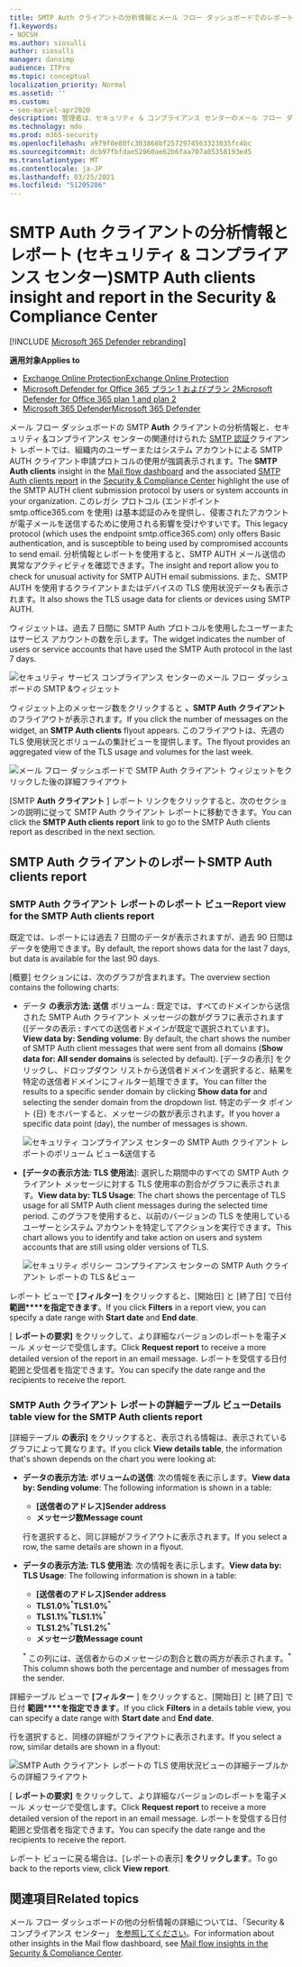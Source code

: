 ```yaml
---
title: SMTP Auth クライアントの分析情報とメール フロー ダッシュボードでのレポート
f1.keywords:
- NOCSH
ms.author: siosulli
author: siosulli
manager: dansimp
audience: ITPro
ms.topic: conceptual
localization_priority: Normal
ms.assetid: ''
ms.custom:
- seo-marvel-apr2020
description: 管理者は、セキュリティ & コンプライアンス センターのメール フロー ダッシュボードで SMTP Auth インサイトとレポートを使用して、認証された SMTP (SMTP AUTH) を使用して電子メール メッセージを送信する組織内の電子メール送信者を監視する方法について説明します。
ms.technology: mdo
ms.prod: m365-security
ms.openlocfilehash: a979f0e80fc303868bf2572974563323035fc4bc
ms.sourcegitcommit: dcb97fbfdae52960ae62b6faa707a05358193ed5
ms.translationtype: MT
ms.contentlocale: ja-JP
ms.lasthandoff: 03/25/2021
ms.locfileid: "51205286"
---
```

# <a name="smtp-auth-clients-insight-and-report-in-the-security--compliance-center"></a><span data-ttu-id="57242-103">SMTP Auth クライアントの分析情報とレポート (セキュリティ & コンプライアンス センター)</span><span class="sxs-lookup"><span data-stu-id="57242-103">SMTP Auth clients insight and report in the Security & Compliance Center</span></span>

[!INCLUDE [Microsoft 365 Defender rebranding](../includes/microsoft-defender-for-office.md)]

<span data-ttu-id="57242-104">**適用対象**</span><span class="sxs-lookup"><span data-stu-id="57242-104">**Applies to**</span></span>
- [<span data-ttu-id="57242-105">Exchange Online Protection</span><span class="sxs-lookup"><span data-stu-id="57242-105">Exchange Online Protection</span></span>](exchange-online-protection-overview.md)
- [<span data-ttu-id="57242-106">Microsoft Defender for Office 365 プラン 1 およびプラン 2</span><span class="sxs-lookup"><span data-stu-id="57242-106">Microsoft Defender for Office 365 plan 1 and plan 2</span></span>](defender-for-office-365.md)
- [<span data-ttu-id="57242-107">Microsoft 365 Defender</span><span class="sxs-lookup"><span data-stu-id="57242-107">Microsoft 365 Defender</span></span>](../defender/microsoft-365-defender.md)

<span data-ttu-id="57242-108">メール フロー ダッシュボードの SMTP [](mail-flow-insights-v2.md) **Auth** クライアントの分析情報と、セキュリティ [&](https://protection.office.com)コンプライアンス センターの関連付けられた [SMTP 認証](#smtp-auth-clients-report)クライアント レポートでは、組織内のユーザーまたはシステム アカウントによる SMTP AUTH クライアント申請プロトコルの使用が強調表示されます。</span><span class="sxs-lookup"><span data-stu-id="57242-108">The **SMTP Auth clients** insight in the [Mail flow dashboard](mail-flow-insights-v2.md) and the associated [SMTP Auth clients report](#smtp-auth-clients-report) in the [Security & Compliance Center](https://protection.office.com) highlight the use of the SMTP AUTH client submission protocol by users or system accounts in your organization.</span></span> <span data-ttu-id="57242-109">このレガシ プロトコル (エンドポイント smtp.office365.com を使用) は基本認証のみを提供し、侵害されたアカウントが電子メールを送信するために使用される影響を受けやすいです。</span><span class="sxs-lookup"><span data-stu-id="57242-109">This legacy protocol (which uses the endpoint smtp.office365.com) only offers Basic authentication, and is susceptible to being used by compromised accounts to send email.</span></span> <span data-ttu-id="57242-110">分析情報とレポートを使用すると、SMTP AUTH メール送信の異常なアクティビティを確認できます。</span><span class="sxs-lookup"><span data-stu-id="57242-110">The insight and report allow you to check for unusual activity for SMTP AUTH email submissions.</span></span> <span data-ttu-id="57242-111">また、SMTP AUTH を使用するクライアントまたはデバイスの TLS 使用状況データも表示されます。</span><span class="sxs-lookup"><span data-stu-id="57242-111">It also shows the TLS usage data for clients or devices using SMTP AUTH.</span></span>

<span data-ttu-id="57242-112">ウィジェットは、過去 7 日間に SMTP Auth プロトコルを使用したユーザーまたはサービス アカウントの数を示します。</span><span class="sxs-lookup"><span data-stu-id="57242-112">The widget indicates the number of users or service accounts that have used the SMTP Auth protocol in the last 7 days.</span></span>

![セキュリティ サービス コンプライアンス センターのメール フロー ダッシュボードの SMTP &ウィジェット](../../media/mfi-smtp-auth-clients-report-widget.png)

<span data-ttu-id="57242-114">ウィジェット上のメッセージ数をクリックすると **、SMTP Auth クライアント** のフライアウトが表示されます。</span><span class="sxs-lookup"><span data-stu-id="57242-114">If you click the number of messages on the widget, an **SMTP Auth clients** flyout appears.</span></span> <span data-ttu-id="57242-115">このフライアウトは、先週の TLS 使用状況とボリュームの集計ビューを提供します。</span><span class="sxs-lookup"><span data-stu-id="57242-115">The flyout provides an aggregated view of the TLS usage and volumes for the last week.</span></span>

![メール フロー ダッシュボードで SMTP Auth クライアント ウィジェットをクリックした後の詳細フライアウト](../../media/mfi-smtp-auth-clients-report-details.png)

<span data-ttu-id="57242-117">[SMTP **Auth クライアント** ] レポート リンクをクリックすると、次のセクションの説明に従って SMTP Auth クライアント レポートに移動できます。</span><span class="sxs-lookup"><span data-stu-id="57242-117">You can click the **SMTP Auth clients report** link to go to the SMTP Auth clients report as described in the next section.</span></span>

## <a name="smtp-auth-clients-report"></a><span data-ttu-id="57242-118">SMTP Auth クライアントのレポート</span><span class="sxs-lookup"><span data-stu-id="57242-118">SMTP Auth clients report</span></span>

### <a name="report-view-for-the-smtp-auth-clients-report"></a><span data-ttu-id="57242-119">SMTP Auth クライアント レポートのレポート ビュー</span><span class="sxs-lookup"><span data-stu-id="57242-119">Report view for the SMTP Auth clients report</span></span>

<span data-ttu-id="57242-120">既定では、レポートには過去 7 日間のデータが表示されますが、過去 90 日間はデータを使用できます。</span><span class="sxs-lookup"><span data-stu-id="57242-120">By default, the report shows data for the last 7 days, but data is available for the last 90 days.</span></span>

<span data-ttu-id="57242-121">[概要] セクションには、次のグラフが含まれます。</span><span class="sxs-lookup"><span data-stu-id="57242-121">The overview section contains the following charts:</span></span>

- <span data-ttu-id="57242-122">データ **の表示方法: 送信** ボリューム : 既定では、すべてのドメインから送信された SMTP Auth クライアント メッセージの数がグラフに表示されます ([データの表示 **:** すべての送信者ドメインが既定で選択されています)。</span><span class="sxs-lookup"><span data-stu-id="57242-122">**View data by: Sending volume**: By default, the chart shows the number of SMTP Auth client messages that were sent from all domains (**Show data for: All sender domains** is selected by default).</span></span> <span data-ttu-id="57242-123">[データの表示] をクリックし、ドロップダウン リストから送信者ドメインを選択すると、結果を特定の送信者ドメインにフィルター処理できます。</span><span class="sxs-lookup"><span data-stu-id="57242-123">You can filter the results to a specific sender domain by clicking **Show data for** and selecting the sender domain from the dropdown list.</span></span> <span data-ttu-id="57242-124">特定のデータ ポイント (日) をホバーすると、メッセージの数が表示されます。</span><span class="sxs-lookup"><span data-stu-id="57242-124">If you hover a specific data point (day), the number of messages is shown.</span></span>

  ![セキュリティ コンプライアンス センターの SMTP Auth クライアント レポートのボリューム ビュー&送信する](../../media/mfi-smtp-auth-clients-report-sending-volume-view.png)

- <span data-ttu-id="57242-126">**[データの表示方法: TLS 使用法**]: 選択した期間中のすべての SMTP Auth クライアント メッセージに対する TLS 使用率の割合がグラフに表示されます。</span><span class="sxs-lookup"><span data-stu-id="57242-126">**View data by: TLS Usage**: The chart shows the percentage of TLS usage for all SMTP Auth client messages during the selected time period.</span></span> <span data-ttu-id="57242-127">このグラフを使用すると、以前のバージョンの TLS を使用しているユーザーとシステム アカウントを特定してアクションを実行できます。</span><span class="sxs-lookup"><span data-stu-id="57242-127">This chart allows you to identify and take action on users and system accounts that are still using older versions of TLS.</span></span>

  ![セキュリティ ポリシー コンプライアンス センターの SMTP Auth クライアント レポートの TLS &ビュー](../../media/mfi-smtp-auth-clients-report-tls-usage-view.png)

<span data-ttu-id="57242-129">レポート ビューで **[フィルター]** をクリックすると、[開始日] と [終了日] で日付 **範囲\*\*\*\*を指定できます**。</span><span class="sxs-lookup"><span data-stu-id="57242-129">If you click **Filters** in a report view, you can specify a date range with **Start date** and **End date**.</span></span>

<span data-ttu-id="57242-130">[ **レポートの要求]** をクリックして、より詳細なバージョンのレポートを電子メール メッセージで受信します。</span><span class="sxs-lookup"><span data-stu-id="57242-130">Click **Request report** to receive a more detailed version of the report in an email message.</span></span> <span data-ttu-id="57242-131">レポートを受信する日付範囲と受信者を指定できます。</span><span class="sxs-lookup"><span data-stu-id="57242-131">You can specify the date range and the recipients to receive the report.</span></span>

### <a name="details-table-view-for-the-smtp-auth-clients-report"></a><span data-ttu-id="57242-132">SMTP Auth クライアント レポートの詳細テーブル ビュー</span><span class="sxs-lookup"><span data-stu-id="57242-132">Details table view for the SMTP Auth clients report</span></span>

<span data-ttu-id="57242-133">[詳細テーブル **の表示]** をクリックすると、表示される情報は、表示されているグラフによって異なります。</span><span class="sxs-lookup"><span data-stu-id="57242-133">If you click **View details table**, the information that's shown depends on the chart you were looking at:</span></span>

- <span data-ttu-id="57242-134">**データの表示方法: ボリュームの送信**: 次の情報を表に示します。</span><span class="sxs-lookup"><span data-stu-id="57242-134">**View data by: Sending volume**: The following information is shown in a table:</span></span>

  - <span data-ttu-id="57242-135">**[送信者のアドレス]**</span><span class="sxs-lookup"><span data-stu-id="57242-135">**Sender address**</span></span>
  - <span data-ttu-id="57242-136">**メッセージ数**</span><span class="sxs-lookup"><span data-stu-id="57242-136">**Message count**</span></span>

  <span data-ttu-id="57242-137">行を選択すると、同じ詳細がフライアウトに表示されます。</span><span class="sxs-lookup"><span data-stu-id="57242-137">If you select a row, the same details are shown in a flyout.</span></span>

- <span data-ttu-id="57242-138">**データの表示方法: TLS 使用法**: 次の情報を表に示します。</span><span class="sxs-lookup"><span data-stu-id="57242-138">**View data by: TLS Usage**: The following information is shown in a table:</span></span>

  - <span data-ttu-id="57242-139">**[送信者のアドレス]**</span><span class="sxs-lookup"><span data-stu-id="57242-139">**Sender address**</span></span>
  - <span data-ttu-id="57242-140">**TLS1.0%**<sup>\*</sup></span><span class="sxs-lookup"><span data-stu-id="57242-140">**TLS1.0%**<sup>\*</sup></span></span>
  - <span data-ttu-id="57242-141">**TLS1.1%**<sup>\*</sup></span><span class="sxs-lookup"><span data-stu-id="57242-141">**TLS1.1%**<sup>\*</sup></span></span>
  - <span data-ttu-id="57242-142">**TLS1.2%**<sup>\*</sup></span><span class="sxs-lookup"><span data-stu-id="57242-142">**TLS1.2%**<sup>\*</sup></span></span>
  - <span data-ttu-id="57242-143">**メッセージ数**</span><span class="sxs-lookup"><span data-stu-id="57242-143">**Message count**</span></span>

  <span data-ttu-id="57242-144"><sup>\*</sup> この列には、送信者からのメッセージの割合と数の両方が表示されます。</span><span class="sxs-lookup"><span data-stu-id="57242-144"><sup>\*</sup> This column shows both the percentage and number of messages from the sender.</span></span>

<span data-ttu-id="57242-145">詳細テーブル ビューで **[フィルター** ] をクリックすると、[開始日] と [終了日] で日付 **範囲\*\*\*\*を指定できます**。</span><span class="sxs-lookup"><span data-stu-id="57242-145">If you click **Filters** in a details table view, you can specify a date range with **Start date** and **End date**.</span></span>

<span data-ttu-id="57242-146">行を選択すると、同様の詳細がフライアウトに表示されます。</span><span class="sxs-lookup"><span data-stu-id="57242-146">If you select a row, similar details are shown in a flyout:</span></span>

![SMTP Auth クライアント レポートの TLS 使用状況ビューの詳細テーブルからの詳細フライアウト](../../media/mfi-smtp-auth-clients-report-tls-usage-view-view-details-table-details.png)

<span data-ttu-id="57242-148">[ **レポートの要求]** をクリックして、より詳細なバージョンのレポートを電子メール メッセージで受信します。</span><span class="sxs-lookup"><span data-stu-id="57242-148">Click **Request report** to receive a more detailed version of the report in an email message.</span></span> <span data-ttu-id="57242-149">レポートを受信する日付範囲と受信者を指定できます。</span><span class="sxs-lookup"><span data-stu-id="57242-149">You can specify the date range and the recipients to receive the report.</span></span>

<span data-ttu-id="57242-150">レポート ビューに戻る場合は、[レポートの表示] **をクリックします**。</span><span class="sxs-lookup"><span data-stu-id="57242-150">To go back to the reports view, click **View report**.</span></span>

## <a name="related-topics"></a><span data-ttu-id="57242-151">関連項目</span><span class="sxs-lookup"><span data-stu-id="57242-151">Related topics</span></span>

<span data-ttu-id="57242-152">メール フロー ダッシュボードの他の分析情報の詳細については、「Security & コンプライアンス センター」 [を参照してください](mail-flow-insights-v2.md)。</span><span class="sxs-lookup"><span data-stu-id="57242-152">For information about other insights in the Mail flow dashboard, see [Mail flow insights in the Security & Compliance Center](mail-flow-insights-v2.md).</span></span>
